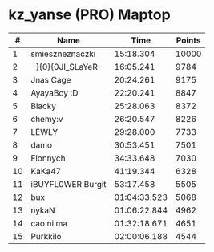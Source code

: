 # kz_yanse (PRO) Maptop

|  # | Name | Time | Points |
|-------------- | -------------- | -------------- | -------------- | 
| 1 | smieszneznaczki | 15:18.304 | 10000 | 
| 2 | -}{0}{0JI_SLaYeR- | 16:05.241 | 9784 | 
| 3 | Jnas Cage | 20:24.261 | 9175 | 
| 4 | AyayaBoy :D | 22:20.241 | 8847 | 
| 5 | Blacky | 25:28.063 | 8372 | 
| 6 | chemy:v | 26:20.547 | 8226 | 
| 7 | LEWLY | 29:28.000 | 7733 | 
| 8 | damo | 30:53.451 | 7501 | 
| 9 | Flonnych | 34:33.648 | 7030 | 
| 10 | KaKa47 | 41:19.344 | 6328 | 
| 11 | iBUYFL0WER Burgit | 53:17.458 | 5505 | 
| 12 | bux | 01:04:33.523 | 5068 | 
| 13 | nykaN | 01:06:22.844 | 4962 | 
| 14 | cao ni ma | 01:32:18.671 | 4651 | 
| 15 | Purkkilo | 02:00:06.188 | 4544 | 


